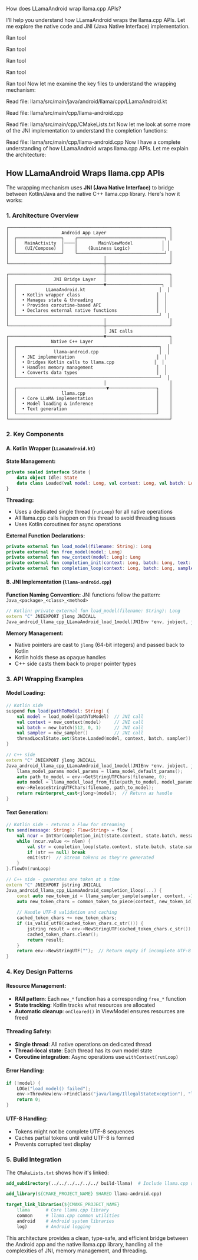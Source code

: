 How does LLamaAndroid wrap llama.cpp APIs?

I'll help you understand how LLamaAndroid wraps the llama.cpp APIs. Let me explore the native code and JNI (Java Native Interface) implementation.

Ran tool

Ran tool

Ran tool

Ran tool

Ran tool
Now let me examine the key files to understand the wrapping mechanism:

Read file: llama/src/main/java/android/llama/cpp/LLamaAndroid.kt

Read file: llama/src/main/cpp/llama-android.cpp

Read file: llama/src/main/cpp/CMakeLists.txt
Now let me look at some more of the JNI implementation to understand the completion functions:

Read file: llama/src/main/cpp/llama-android.cpp
Now I have a complete understanding of how LLamaAndroid wraps llama.cpp APIs. Let me explain the architecture:

## **How LLamaAndroid Wraps llama.cpp APIs**

The wrapping mechanism uses **JNI (Java Native Interface)** to bridge between Kotlin/Java and the native C++ llama.cpp library. Here's how it works:

### **1. Architecture Overview**

```
┌─────────────────────────────────────────────────────────────┐
│                    Android App Layer                        │
│  ┌─────────────────┐    ┌─────────────────────────────────┐ │
│  │   MainActivity  │────│        MainViewModel           │ │
│  │   (UI/Compose)  │    │    (Business Logic)            │ │
│  └─────────────────┘    └─────────────────────────────────┘ │
│                                    │                        │
└────────────────────────────────────┼────────────────────────┘
                                     │
┌────────────────────────────────────┼────────────────────────┐
│                 JNI Bridge Layer   │                        │
│  ┌─────────────────────────────────▼─────────────────────┐  │
│  │           LLamaAndroid.kt                            │  │
│  │  • Kotlin wrapper class                             │  │
│  │  • Manages state & threading                        │  │
│  │  • Provides coroutine-based API                     │  │
│  │  • Declares external native functions               │  │
│  └──────────────────────────────────────────────────────┘  │
│                                    │                        │
└────────────────────────────────────┼────────────────────────┘
                                     │ JNI calls
┌────────────────────────────────────▼────────────────────────┐
│                Native C++ Layer                             │
│  ┌──────────────────────────────────────────────────────┐  │
│  │              llama-android.cpp                       │  │
│  │  • JNI implementation                               │  │
│  │  • Bridges Kotlin calls to llama.cpp               │  │
│  │  • Handles memory management                        │  │
│  │  • Converts data types                              │  │
│  └──────────────────────────────────────────────────────┘  │
│                                    │                        │
│  ┌──────────────────────────────────▼──────────────────┐    │
│  │                 llama.cpp                           │    │
│  │  • Core LLaMA implementation                        │    │
│  │  • Model loading & inference                        │    │
│  │  • Text generation                                  │    │
│  └─────────────────────────────────────────────────────┘    │
└─────────────────────────────────────────────────────────────┘
```

### **2. Key Components**

#### **A. Kotlin Wrapper (`LLamaAndroid.kt`)**

**State Management:**
```kotlin
private sealed interface State {
    data object Idle: State
    data class Loaded(val model: Long, val context: Long, val batch: Long, val sampler: Long): State
}
```

**Threading:**
- Uses a dedicated single thread (`runLoop`) for all native operations
- All llama.cpp calls happen on this thread to avoid threading issues
- Uses Kotlin coroutines for async operations

**External Function Declarations:**
```kotlin
private external fun load_model(filename: String): Long
private external fun free_model(model: Long)
private external fun new_context(model: Long): Long
private external fun completion_init(context: Long, batch: Long, text: String, formatChat: Boolean, nLen: Int): Int
private external fun completion_loop(context: Long, batch: Long, sampler: Long, nLen: Int, ncur: IntVar): String?
```

#### **B. JNI Implementation (`llama-android.cpp`)**

**Function Naming Convention:**
JNI functions follow the pattern: `Java_<package>_<class>_<method>`
```cpp
// Kotlin: private external fun load_model(filename: String): Long
extern "C" JNIEXPORT jlong JNICALL
Java_android_llama_cpp_LLamaAndroid_load_1model(JNIEnv *env, jobject, jstring filename)
```

**Memory Management:**
- Native pointers are cast to `jlong` (64-bit integers) and passed back to Kotlin
- Kotlin holds these as opaque handles
- C++ side casts them back to proper pointer types

### **3. API Wrapping Examples**

#### **Model Loading:**
```kotlin
// Kotlin side
suspend fun load(pathToModel: String) {
    val model = load_model(pathToModel)  // JNI call
    val context = new_context(model)     // JNI call
    val batch = new_batch(512, 0, 1)     // JNI call
    val sampler = new_sampler()          // JNI call
    threadLocalState.set(State.Loaded(model, context, batch, sampler))
}
```

```cpp
// C++ side
extern "C" JNIEXPORT jlong JNICALL
Java_android_llama_cpp_LLamaAndroid_load_1model(JNIEnv *env, jobject, jstring filename) {
    llama_model_params model_params = llama_model_default_params();
    auto path_to_model = env->GetStringUTFChars(filename, 0);
    auto model = llama_model_load_from_file(path_to_model, model_params);  // llama.cpp call
    env->ReleaseStringUTFChars(filename, path_to_model);
    return reinterpret_cast<jlong>(model);  // Return as handle
}
```

#### **Text Generation:**
```kotlin
// Kotlin side - returns a Flow for streaming
fun send(message: String): Flow<String> = flow {
    val ncur = IntVar(completion_init(state.context, state.batch, message, false, nlen))
    while (ncur.value <= nlen) {
        val str = completion_loop(state.context, state.batch, state.sampler, nlen, ncur)
        if (str == null) break
        emit(str)  // Stream tokens as they're generated
    }
}.flowOn(runLoop)
```

```cpp
// C++ side - generates one token at a time
extern "C" JNIEXPORT jstring JNICALL
Java_android_llama_cpp_LLamaAndroid_completion_1loop(...) {
    const auto new_token_id = llama_sampler_sample(sampler, context, -1);  // llama.cpp
    auto new_token_chars = common_token_to_piece(context, new_token_id);   // llama.cpp
    
    // Handle UTF-8 validation and caching
    cached_token_chars += new_token_chars;
    if (is_valid_utf8(cached_token_chars.c_str())) {
        jstring result = env->NewStringUTF(cached_token_chars.c_str());
        cached_token_chars.clear();
        return result;
    }
    return env->NewStringUTF("");  // Return empty if incomplete UTF-8
}
```

### **4. Key Design Patterns**

#### **Resource Management:**
- **RAII pattern**: Each `new_*` function has a corresponding `free_*` function
- **State tracking**: Kotlin tracks what resources are allocated
- **Automatic cleanup**: `onCleared()` in ViewModel ensures resources are freed

#### **Threading Safety:**
- **Single thread**: All native operations on dedicated thread
- **Thread-local state**: Each thread has its own model state
- **Coroutine integration**: Async operations use `withContext(runLoop)`

#### **Error Handling:**
```cpp
if (!model) {
    LOGe("load_model() failed");
    env->ThrowNew(env->FindClass("java/lang/IllegalStateException"), "load_model() failed");
    return 0;
}
```

#### **UTF-8 Handling:**
- Tokens might not be complete UTF-8 sequences
- Caches partial tokens until valid UTF-8 is formed
- Prevents corrupted text display

### **5. Build Integration**

The `CMakeLists.txt` shows how it's linked:
```cmake
add_subdirectory(../../../../../../ build-llama)  # Include llama.cpp source

add_library(${CMAKE_PROJECT_NAME} SHARED llama-android.cpp)

target_link_libraries(${CMAKE_PROJECT_NAME}
    llama      # Core llama.cpp library
    common     # llama.cpp common utilities
    android    # Android system libraries
    log)       # Android logging
```

This architecture provides a clean, type-safe, and efficient bridge between the Android app and the native llama.cpp library, handling all the complexities of JNI, memory management, and threading.
